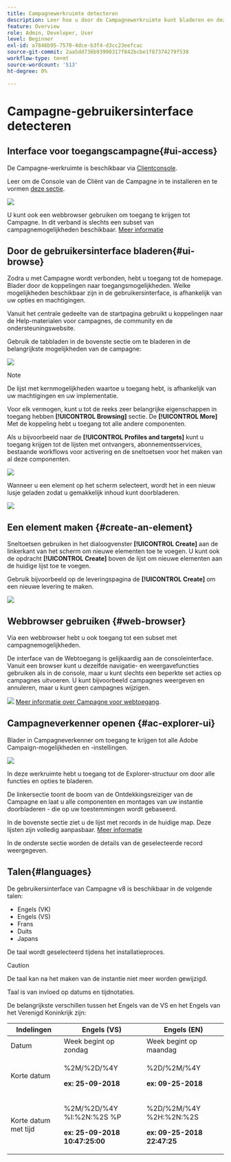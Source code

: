 ```yaml
---
title: Campagnewerkruimte detecteren
description: Leer hoe u door de Campagnewerkruimte kunt bladeren en deze kunt gebruiken
feature: Overview
role: Admin, Developer, User
level: Beginner
exl-id: a7846b95-7570-4dce-b3f4-d3cc23eefcac
source-git-commit: 2aa5dd736b93990317f842bcbe1f87374279f538
workflow-type: tm+mt
source-wordcount: '513'
ht-degree: 0%

---
```


# Campagne-gebruikersinterface detecteren

## Interface voor toegangscampagne{#ui-access}

De Campagne-werkruimte is beschikbaar via [Clientconsole](../architecture/general-architecture.md).

Leer om de Console van de Cliënt van de Campagne in te installeren en te vormen [deze sectie](../start/connect.md).

![](assets/home-page.png)

U kunt ook een webbrowser gebruiken om toegang te krijgen tot Campagne. In dit verband is slechts een subset van campagnemogelijkheden beschikbaar. [Meer informatie](#web-browser)

## Door de gebruikersinterface bladeren{#ui-browse}

Zodra u met Campagne wordt verbonden, hebt u toegang tot de homepage. Blader door de koppelingen naar toegangsmogelijkheden. Welke mogelijkheden beschikbaar zijn in de gebruikersinterface, is afhankelijk van uw opties en machtigingen.

Vanuit het centrale gedeelte van de startpagina gebruikt u koppelingen naar de Help-materialen voor campagnes, de community en de ondersteuningswebsite.

Gebruik de tabbladen in de bovenste sectie om te bladeren in de belangrijkste mogelijkheden van de campagne:

![](assets/overview-home.png)

>[!NOTE]
>
>De lijst met kernmogelijkheden waartoe u toegang hebt, is afhankelijk van uw machtigingen en uw implementatie.

Voor elk vermogen, kunt u tot de reeks zeer belangrijke eigenschappen in toegang hebben **[!UICONTROL Browsing]** sectie. De **[!UICONTROL More]** Met de koppeling hebt u toegang tot alle andere componenten.

Als u bijvoorbeeld naar de **[!UICONTROL Profiles and targets]** kunt u toegang krijgen tot de lijsten met ontvangers, abonnementsservices, bestaande workflows voor activering en de sneltoetsen voor het maken van al deze componenten.

![](assets/overview-list.png)

Wanneer u een element op het scherm selecteert, wordt het in een nieuw lusje geladen zodat u gemakkelijk inhoud kunt doorbladeren.

![](assets/new-tab.png)

## Een element maken {#create-an-element}

Sneltoetsen gebruiken in het dialoogvenster **[!UICONTROL Create]** aan de linkerkant van het scherm om nieuwe elementen toe te voegen. U kunt ook de opdracht **[!UICONTROL Create]** boven de lijst om nieuwe elementen aan de huidige lijst toe te voegen.

Gebruik bijvoorbeeld op de leveringspagina de **[!UICONTROL Create]** om een nieuwe levering te maken.

![](assets/new-recipient.png)

## Webbrowser gebruiken {#web-browser}

Via een webbrowser hebt u ook toegang tot een subset met campagnemogelijkheden.

De interface van de Webtoegang is gelijkaardig aan de consoleinterface. Vanuit een browser kunt u dezelfde navigatie- en weergavefuncties gebruiken als in de console, maar u kunt slechts een beperkte set acties op campagnes uitvoeren. U kunt bijvoorbeeld campagnes weergeven en annuleren, maar u kunt geen campagnes wijzigen.

![](../assets/do-not-localize/glass.png) [Meer informatie over Campagne voor webtoegang](../start/connect.md#web-access).

## Campagneverkenner openen {#ac-explorer-ui}

Blader in Campagneverkenner om toegang te krijgen tot alle Adobe Campaign-mogelijkheden en -instellingen.

![](assets/explorer.png)

In deze werkruimte hebt u toegang tot de Explorer-structuur om door alle functies en opties te bladeren.

De linkersectie toont de boom van de Ontdekkingsreiziger van de Campagne en laat u alle componenten en montages van uw instantie doorbladeren - die op uw toestemmingen wordt gebaseerd.

In de bovenste sectie ziet u de lijst met records in de huidige map. Deze lijsten zijn volledig aanpasbaar. [Meer informatie](../config/ui-settings.md)

In de onderste sectie worden de details van de geselecteerde record weergegeven.

## Talen{#languages}

De gebruikersinterface van Campagne v8 is beschikbaar in de volgende talen:

* Engels (VK)
* Engels (VS)
* Frans
* Duits
* Japans

De taal wordt geselecteerd tijdens het installatieproces.

>[!CAUTION]
>
>De taal kan na het maken van de instantie niet meer worden gewijzigd.

Taal is van invloed op datums en tijdnotaties.

De belangrijkste verschillen tussen het Engels van de VS en het Engels van het Verenigd Koninkrijk zijn:

<table> 
 <thead> 
  <tr> 
   <th> Indelingen<br /> </th> 
   <th> Engels (VS)<br /> </th> 
   <th> Engels (EN)<br /> </th> 
  </tr> 
 </thead> 
 <tbody> 
  <tr> 
   <td> Datum<br /> </td> 
   <td> Week begint op zondag<br /> </td> 
   <td> Week begint op maandag<br /> </td> 
  </tr> 
  <tr> 
   <td> Korte datum<br /> </td> 
   <td> <p>%2M/%2D/%4Y</p><p><strong>ex: 25-09-2018</strong></p> </td> 
   <td> <p>%2D/%2M/%4Y</p><p><strong>ex: 09-25-2018</strong></p> </td> 
  </tr> 
  <tr> 
   <td> Korte datum met tijd<br /> </td> 
   <td> <p>%2M/%2D/%4Y %I:%2N:%2S %P</p><p><strong>ex: 25-09-2018 10:47:25:00</strong></p> </td> 
   <td> <p>%2D/%2M/%4Y %2H:%2N:%2S</p><p><strong>ex: 09-25-2018 22:47:25</strong></p> </td> 
  </tr> 
 </tbody> 
</table>
